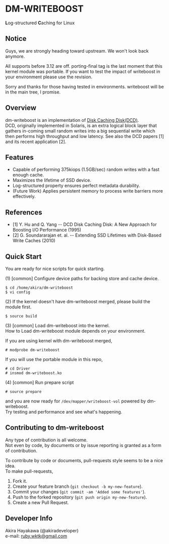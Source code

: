 # DM-WRITEBOOST
**L**og-structured **C**aching for Linux

## Notice
Guys, we are strongly heading toward upstream.
We won't look back anymore.

All supports before 3.12 are off.
porting-final tag is the last moment
that this kernel module was portable.
If you want to test the impact of writeboost
in your environment please use the revision.

Sorry and thanks for those having tested
in environments. writeboost will be in the main tree, I promise.

## Overview
dm-writeboost is an implementation of [Disk Caching Disk(DCD)](http://www.ele.uri.edu/research/hpcl/DCD/DCD.html).  
DCD, originally implemented in Solaris, is an extra logical block layer that gathers in-coming small random writes 
into a big sequential write which then performs high throughput and low latency.
See also the DCD papers [1] and its recent application [2].

## Features
* Capable of performing 375kiops (1.5GB/sec) random writes with a fast enough cache.  
* Maximizes the lifetime of SSD device.
* Log-structured property ensures perfect metadata durability.
* (Future Work) Applies persistent memory to process write barriers more effectively.

## References
* [1] Y. Hu and Q. Yang -- DCD Disk Caching Disk: A New Approach for Boosting I/O Performance (1995)
* [2] G. Soundararajan et. al. -- Extending SSD Lifetimes with Disk-Based Write Caches (2010)

## Quick Start
You are ready for nice scripts for quick starting.  

(1) [common] Configure device paths for backing store and cache device.  

	$ cd /home/akira/dm-writeboost  
	$ vi config

(2) If the kernel doesn't have dm-writeboost merged, please build the module first.  

	$ source build

(3) [common] Load dm-writeboost into the kernel.  
How to Load dm-writeboost module depends on your environment.  

If you are using kernel with dm-writeboost merged,  

	# modprobe dm-writeboost

If you will use the portable module in this repo,  

	# cd Driver
	# insmod dm-writeboost.ko

(4) [common] Run prepare script  

	# source prepare  

and you are now ready for `/dev/mapper/writeboost-vol` powered by dm-writeboost.  
Try testing and performance and see what's happening.  

## Contributing to dm-writeboost
Any type of contribution is all welcome.  
Not even by code, by documents or by issue reporting is granted as a form of contribution.   

To contribute by code or documents, pull-requests style seems to be a nice idea.  
To make pull-requests,  

1. Fork it.   
2. Create your feature branch (`git checkout -b my-new-feature`).  
3. Commit your changes (`git commit -am 'Added some features'`).  
4. Push to the forked repository (`git push origin my-new-feature`).  
5. Create a new Pull Request.

## Developer Info
Akira Hayakawa (@akiradeveloper)  
e-mail: ruby.wktk@gmail.com
